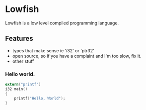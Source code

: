 # Lowfish
Lowfish is a low level compiled programming language.

## Features
- types that make sense ie 'i32' or 'ptr32'
- open source, so if you have a complaint and I'm too slow, fix it.
- other stuff

### Hello world.
```c
extern("printf")
i32 main()
{
	printf("Hello, World");
}
```
